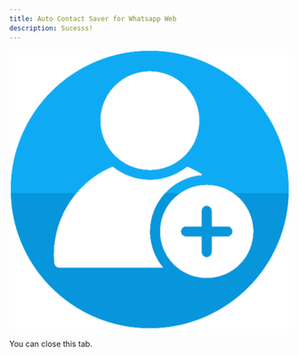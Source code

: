 ```yaml
---
title: Auto Contact Saver for Whatsapp Web
description: Sucesss!
---
```


![](assets/logo.png)

You can close this tab.